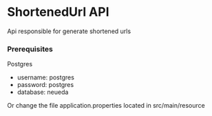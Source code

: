 # ShortenedUrl API
Api responsible for generate shortened urls

### Prerequisites
Postgres
* username: postgres
* password: postgres
* database: neueda

Or change the file application.properties located in src/main/resource

